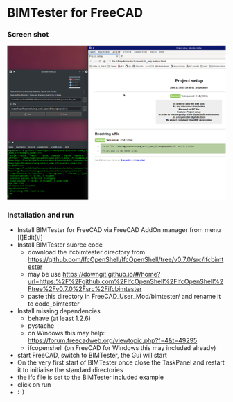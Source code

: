 # BIMTester for FreeCAD
### Screen shot
![BIMTester screen](screen.png "BIMTester in action")


### Installation and run
+ Install BIMTester for FreeCAD via FreeCAD AddOn manager from menu [I]Edit[\I]
+ Install BIMTester suorce code
    + download the ifcbimtester directory from https://github.com/IfcOpenShell/IfcOpenShell/tree/v0.7.0/src/ifcbimtester
    + may be use https://downgit.github.io/#/home?url=https:%2F%2Fgithub.com%2FIfcOpenShell%2FIfcOpenShell%2Ftree%2Fv0.7.0%2Fsrc%2Fifcbimtester
    + paste this directory in FreeCAD_User_Mod/bimtester/ and rename it to code_bimtester
+ Install missing dependencies
    + behave (at least 1.2.6)
    + pystache
    + on Windows this may help: https://forum.freecadweb.org/viewtopic.php?f=4&t=49295
    + ifcopenshell (on FreeCAD for Windows this may included already)
+ start FreeCAD, switch to BIMTester, the Gui will start
+ On the very first start of BIMTester once close the TaskPanel and restart it to initialise the standard directories
+ the ifc file is set to the BIMTester included example
+ click on run
+ :-)
